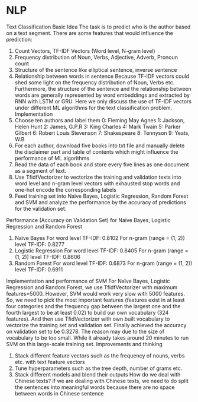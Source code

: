 # NLP
Text Classification
Basic Idea
The task is to predict who is the author based on a text segment. There are some features that would influence the prediction:
1.	Count Vectors, TF-IDF Vectors (Word level, N-gram level)
2.	Frequency distribution of Noun, Verbs, Adjective, Adverb, Pronoun count
3.	Structure of the sentence like elliptical sentence, inverse sentence
4.	Relationship between words in sentence
Because TF-IDF vectors could shed some light on the frequency distribution of Noun, Verbs etc. Furthermore, the structure of the sentence and the relationship between words are generally represented by word embeddings and extracted by RNN with LSTM or GRU. Here we only discuss the use of TF-IDF vectors under different ML algorithms for the text classification problem.
Implementation
1.	Choose ten authors and label them
0: Fleming May Agnes             1: Jackson, Helen Hunt                            2: James, G.P.R
3: King Charles		         4: Mark Twain                                           5: Parker Gilbert
6: Robert Louis Stevenson      7: Shakespeare                                         8: Tennyson
9: Yeats, W.B
2.	For each author, download five books into txt file and manually delete the disclaimer part and table of contents which might influence the performance of ML algorithms
3.	Read the data of each book and store every five lines as one document as a segment of text.
4.	Use TfidfVectorizer to vectorize the training and validation texts into word level and n-gram level vectors with exhausted stop words and one-hot encode the corresponding labels
5.	Feed training set into Naïve Bayes, Logistic Regression, Random Forest and SVM and analyze the performance by the accuracy of predictions for the validation set.

Performance (Accuracy on Validation Set) for Naïve Bayes, Logistic Regression and Random Forest 
1.	Naïve Bayes
For word level TF-IDF:    0.8102
For n-gram (range = (1, 2)) level TF-IDF: 0.8277
2.	Logistic Regression
For word level TF-IDF:    0.8405
For n-gram (range = (1, 2)) level TF-IDF: 0.8606
3.	Random Forest
For word level TF-IDF: 	0.6873
For n-gram (range = (1, 2)) level TF-IDF: 0.6911


Implementation and performance of SVM
For Naïve Bayes, Logistic Regression and Random Forest, we use TfidfVectorizer with maximum features=5000. However, SVM would work very slow with 5000 features. So, we need to pick the most important features (features exist in at least four categories and the frequency gap between the largest one and the fourth largest to be at least 0.02) to build our own vocabulary (324 features). And then use TfidVectorizer with own built vocabulary to vectorize the training set and validation set. Finally achieved the accuracy on validation set to be 0.3278. 
The reason may due to the size of vocabulary to be too small. While it already takes around 20 minutes to run SVM on this large-scale training set. 
Improvements and thinking
1.	Stack different feature vectors such as the frequency of nouns, verbs etc. with text feature vectors
2.	Tune hyperparameters such as the tree depth, number of grams etc.
3.	Stack different models and blend their outputs
How do we deal with Chinese texts?
If we are dealing with Chinese texts, we need to do split the sentences into meaningful words because there are no space between words in Chinese sentence 
